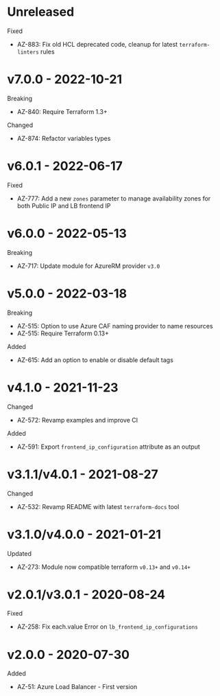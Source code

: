 # Unreleased

Fixed
  * AZ-883: Fix old HCL deprecated code, cleanup for latest `terraform-linters` rules

# v7.0.0 - 2022-10-21

Breaking
  * AZ-840: Require Terraform 1.3+

Changed
  * AZ-874: Refactor variables types

# v6.0.1 - 2022-06-17

Fixed
  * AZ-777: Add a new `zones` parameter to manage availability zones for both Public IP and LB frontend IP

# v6.0.0 - 2022-05-13

Breaking
   * AZ-717: Update module for AzureRM provider `v3.0`

# v5.0.0 - 2022-03-18

Breaking
  * AZ-515: Option to use Azure CAF naming provider to name resources
  * AZ-515: Require Terraform 0.13+

Added
  * AZ-615: Add an option to enable or disable default tags

# v4.1.0 - 2021-11-23

Changed
  * AZ-572: Revamp examples and improve CI

Added
  * AZ-591: Export `frontend_ip_configuration` attribute as an output

# v3.1.1/v4.0.1 - 2021-08-27

Changed
  * AZ-532: Revamp README with latest `terraform-docs` tool

# v3.1.0/v4.0.0 - 2021-01-21

Updated
  * AZ-273: Module now compatible terraform `v0.13+` and `v0.14+`

# v2.0.1/v3.0.1 - 2020-08-24

Fixed
  * AZ-258: Fix each.value Error on `lb_frontend_ip_configurations`

# v2.0.0 - 2020-07-30

Added
  * AZ-51: Azure Load Balancer - First version
